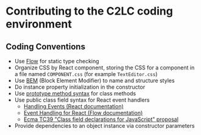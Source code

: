 # Contributing to the C2LC coding environment

## Coding Conventions

- Use [Flow](https://flow.org/) for static type checking
- Organize CSS by React component, storing the CSS for a component in a file named `COMPONENT.css` (for example `TextEditor.css`)
- Use [BEM](http://getbem.com/) (Block Element Modifier) to name and structure styles
- Do instance property initialization in the constructor
- Use [prototype method syntax](https://developer.mozilla.org/en-US/docs/Web/JavaScript/Reference/Classes#Prototype_methods) for class methods
- Use public class field syntax for React event handlers
    - [Handling Events (React documentation)](https://reactjs.org/docs/handling-events.html)
    - [Event Handling for React (Flow documentation)](https://flow.org/en/docs/react/events/)
    - [Ecma TC39 "Class field declarations for JavaScript" proposal](https://github.com/tc39/proposal-class-fields)
- Provide dependencies to an object instance via constructor parameters
